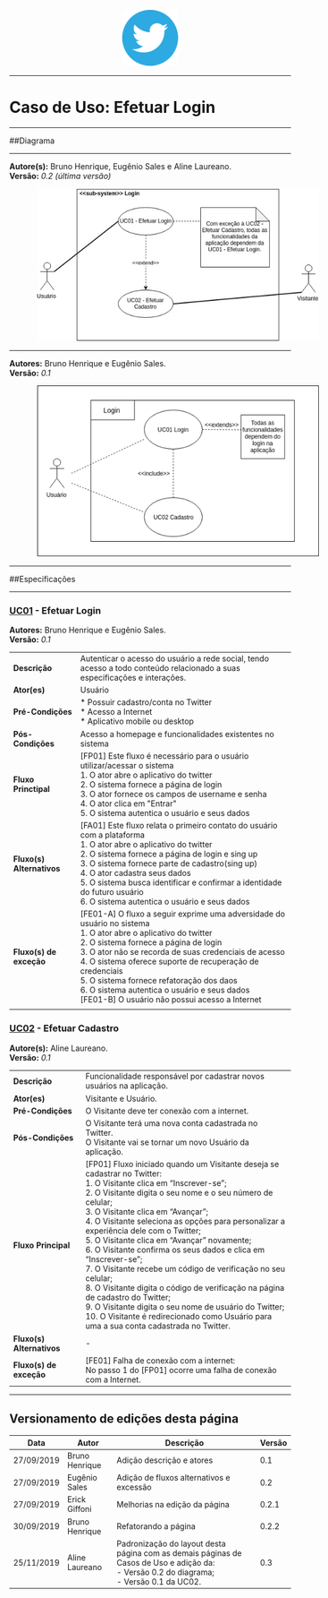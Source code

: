 <span style="margin-left: 40%;">![Twitter Logo](../../images/twitter-logo-100px.png)</span>

***
# Caso de Uso: Efetuar Login

***
##Diagrama

***
**Autore(s):** Bruno Henrique, Eugênio Sales e Aline Laureano. </br>
**Versão:** *0.2 (última versão)*

<span style="margin-left: 10%;">![Login Use Case](../images/v2-UC-Login.jpg)</span>

***
**Autores:** Bruno Henrique e Eugênio Sales.</br>
**Versão:** *0.1*

<span style="margin-left: 10%;">![Login Use Case](../images/UC-Login.png)</span>

***
##Especificações
***

### <a href="#">UC01</a> - Efetuar Login
**Autores:** Bruno Henrique e Eugênio Sales.</br>
**Versão:** *0.1*

|  |  |
|------|-------|
| **Descrição** | Autenticar o acesso do usuário a rede social, tendo acesso a todo conteúdo relacionado a suas especificações e interações. |
| **Ator(es)** | Usuário |
| **Pré-Condições** | * Possuir cadastro/conta no Twitter </br> * Acesso a Internet <br/> * Aplicativo mobile ou desktop|
| **Pós-Condições** | Acesso a homepage e funcionalidades existentes no sistema |
| **Fluxo Princtipal** |[FP01] Este fluxo é necessário para o usuário utilizar/acessar o sistema<br/>1. O ator abre o aplicativo do twitter </br> 2. O sistema fornece a página de login </br> 3.  O ator fornece os campos de username e senha<br/> 4. O ator clica em "Entrar" <br/> 5. O sistema autentica o usuário e seus dados|
| **Fluxo(s) Alternativos** | [FA01] Este fluxo relata o primeiro contato do usuário com a plataforma<br/>1. O ator abre o aplicativo do twitter </br> 2. O sistema fornece a página de login e sing up </br> 3. O sistema fornece parte de cadastro(sing up) <br/> 4. O ator cadastra seus dados <br/> 5. O sistema busca identificar e confirmar a identidade do futuro usuário<br/>6. O sistema autentica o usuário e seus dados |
| **Fluxo(s) de exceção** | [FE01-A] O fluxo a seguir exprime uma adversidade do usuário no sistema<br/> 1. O ator abre o aplicativo do twitter <br/> 2. O sistema fornece a página de login <br/>3. O ator não se recorda de suas credenciais de acesso<br/>4. O sistema oferece suporte de recuperação de credenciais <br/> 5. O sistema fornece refatoração dos daos<br/> 6. O sistema autentica o usuário e seus dados <br/> [FE01-B] O usuário não possui acesso a Internet|
||

### <a href="#">UC02</a> - Efetuar Cadastro

**Autore(s):** Aline Laureano. </br>
**Versão:** *0.1*

|  |  |
|------|-------|
| **Descrição** |Funcionalidade responsável por cadastrar novos usuários na aplicação. |
| **Ator(es)** | Visitante e Usuário. |
| **Pré-Condições** | O Visitante deve ter conexão com a internet. |
| **Pós-Condições** | O Visitante terá uma nova conta cadastrada no Twitter.</br>O Visitante vai se tornar um novo Usuário da aplicação.|
| **Fluxo Principal** | [FP01] Fluxo iniciado quando um Visitante deseja se cadastrar no Twitter:</br>1. O Visitante clica em “Inscrever-se”;</br>2. O Visitante digita o seu nome e o seu número de celular;</br>3. O Visitante clica em “Avançar”;</br>4. O Visitante seleciona as opções para personalizar a experiência dele com o Twitter;</br>5. O Visitante clica em “Avançar” novamente;</br>6. O Visitante confirma os seus dados e clica em “Inscrever-se”;</br>7. O Visitante recebe um código de verificação no seu celular;</br>8. O Visitante digita o código de verificação na página de cadastro do Twitter;</br>9. O Visitante digita o seu nome de usuário do Twitter;</br>10. O Visitante é redirecionado como Usuário para uma a sua conta cadastrada no Twitter. |
| **Fluxo(s) Alternativos** | - |
| **Fluxo(s) de exceção** | [FE01] Falha de conexão com a internet:</br>No passo 1 do [FP01] ocorre uma falha de conexão com a Internet. |

***

## Versionamento de edições desta página
| Data | Autor | Descrição | Versão |
|------|-------|-----------|--------|
| 27/09/2019 | Bruno Henrique | Adição descrição e atores| 0.1 |
| 27/09/2019 | Eugênio Sales | Adição de fluxos alternativos e excessão | 0.2 |
| 27/09/2019 | Erick Giffoni | Melhorias na edição da página | 0.2.1 |
| 30/09/2019 | Bruno Henrique | Refatorando a página | 0.2.2 |
| 25/11/2019 | Aline Laureano | Padronização do layout desta página com as demais páginas de Casos de Uso e adição da:</br>- Versão 0.2 do diagrama;</br>- Versão 0.1 da UC02.  | 0.3 |
